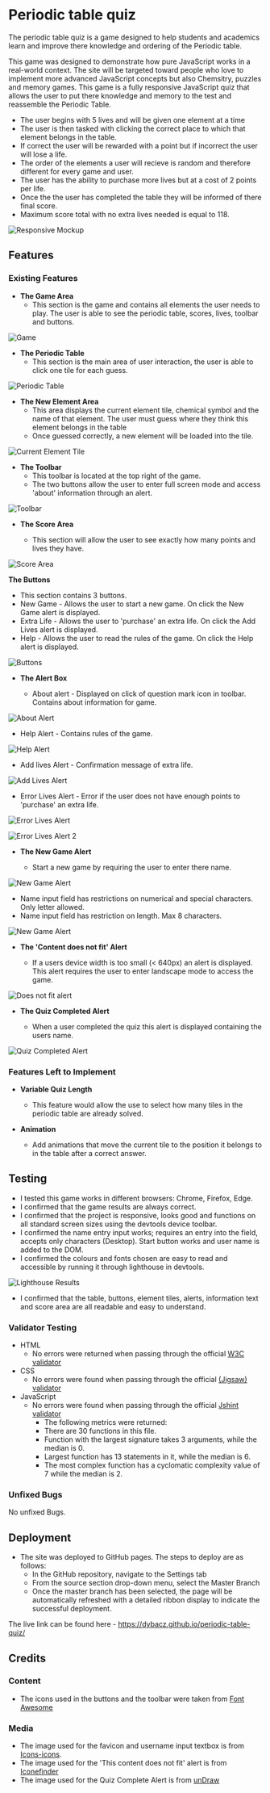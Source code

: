 # Periodic table quiz

The periodic table quiz is a game designed to help students and academics learn and improve there knowledge and ordering of the Periodic table.

This game was designed to demonstrate how pure JavaScript works in a real-world context. The site will be targeted toward people who love to implement more advanced JavaScript concepts but also Chemsitry, puzzles and memory games. This game is a fully responsive JavaScript quiz that allows the user to put there knowledge and memory to the test and reassemble the Periodic Table.

- The user begins with 5 lives and will be given one element at a time
- The user is then tasked with clicking the correct place to which that element belongs in the table. 
- If correct the user will be rewarded with a point but if incorrect the user will lose a life.
- The order of the elements a user will recieve is random and therefore different for every game and user.
- The user has the ability to purchase more lives but at a cost of 2 points per life.
- Once the the user has completed the table they will be informed of there final score.
- Maximum score total with no extra lives needed is equal to 118.

![Responsive Mockup](assets/images/readme/periodic_table_mockup.png)

## Features 

### Existing Features

- __The Game Area__
  - This section is the game and contains all elements the user needs to play. The user is able to see the periodic table, scores, lives, toolbar and buttons.

![Game](assets/images/readme/game_area.png)

- __The Periodic Table__ 
  - This section is the main area of user interaction, the user is able to click one tile for each guess. 

![Periodic Table](assets/images/readme/periodic_table.png)

- __The New Element Area__
  - This area displays the current element tile, chemical symbol and the name of that element. The user must guess where they think this element belongs in the table
  - Once guessed correctly, a new element will be loaded into the tile.

![Current Element Tile](assets/images/readme/current_element_tile.png)

- __The Toolbar__
  - This toolbar is located at the top right of the game.
  - The two buttons allow the user to enter full screen mode and access 'about' information through an alert.

![Toolbar](assets/images/readme/toolbar.png)

- __The Score Area__

  - This section will allow the user to see exactly how many points and lives they have. 

![Score Area](assets/images/readme/score_area.png)

__The Buttons__

  - This section contains 3 buttons.
  - New Game - Allows the user to start a new game. On click the New Game alert is displayed. 
  - Extra Life - Allows the user to 'purchase' an extra life. On click the Add Lives alert is displayed. 
  - Help - Allows the user to read the rules of the game. On click the Help alert is displayed.

![Buttons](assets/images/readme/buttons.png)

- __The Alert Box__

  - About alert - Displayed on click of question mark icon in toolbar. Contains about information for game.

![About Alert](assets/images/readme/about_alert.png)

  - Help Alert - Contains rules of the game.

![Help Alert](assets/images/readme/help_alert.png)

  - Add lives Alert - Confirmation message of extra life.

![Add Lives Alert](assets/images/readme/add_lives_alert.png)

  - Error Lives Alert - Error if the user does not have enough points to 'purchase' an extra life.

![Error Lives Alert](assets/images/readme/error_lives_alert.png)

![Error Lives Alert 2](assets/images/readme/error_lives_alert_2.png)

- __The New Game Alert__

  - Start a new game by requiring the user to enter there name.

![New Game Alert](assets/images/readme/new_game_alert.png)
  - Name input field has restrictions on numerical and special characters. Only letter allowed.
  - Name input field has restriction on length. Max 8 characters.

![New Game Alert](assets/images/readme/name_too_long.png)

- __The 'Content does not fit' Alert__

  - If a users device width is too small (< 640px) an alert is displayed. This alert requires the user to enter landscape mode to access the game.

![Does not fit alert](assets/images/readme/does_not_fit_alert.png)

- __The Quiz Completed Alert__

  - When a user completed the quiz this alert is displayed containing the users name.

![Quiz Completed Alert](assets/images/readme/quiz_completed.png)

### Features Left to Implement

- __Variable Quiz Length__
    - This feature would allow the use to select how many tiles in the periodic table are already solved.

- __Animation__
    - Add animations that move the current tile to the position it belongs to in the table after a correct answer.

## Testing 
- I tested this game works in different browsers: Chrome, Firefox, Edge.
- I confirmed that the game results are always correct.
- I confirmed that the project is responsive, looks good and functions on all standard screen sizes using the devtools device toolbar.
- I confirmed the name entry input works; requires an entry into the field, accepts only characters (Desktop). Start button works and user name is added to the DOM.
- I confirmed the colours and fonts chosen are easy to read and accessible by running it through lighthouse in devtools.

![Lighthouse Results](assets/images/readme/lighthouse_results.png)
- I confirmed that the table, buttons, element tiles, alerts, information text and score area are all readable and easy to understand.

### Validator Testing 

- HTML
    - No errors were returned when passing through the official [W3C validator](https://validator.w3.org/nu/?doc=https%3A%2F%2Fdybacz.github.io%2Fperiodic-table-quiz%2F)
- CSS
    - No errors were found when passing through the official [(Jigsaw) validator](https://jigsaw.w3.org/css-validator/validator?uri=https%3A%2F%2Fdybacz.github.io%2Fperiodic-table-quiz%2F&profile=css3svg&usermedium=all&warning=1&vextwarning=&lang=en)
- JavaScript
    - No errors were found when passing through the official [Jshint validator](https://jshint.com/)
      - The following metrics were returned: 
      - There are 30 functions in this file.
      - Function with the largest signature takes 3 arguments, while the median is 0.
      - Largest function has 13 statements in it, while the median is 6.
      - The most complex function has a cyclomatic complexity value of 7 while the median is 2.

### Unfixed Bugs

No unfixed Bugs.

## Deployment

- The site was deployed to GitHub pages. The steps to deploy are as follows: 
  - In the GitHub repository, navigate to the Settings tab 
  - From the source section drop-down menu, select the Master Branch
  - Once the master branch has been selected, the page will be automatically refreshed with a detailed ribbon display to indicate the successful deployment. 

The live link can be found here - https://dybacz.github.io/periodic-table-quiz/


## Credits 

### Content 

- The icons used in the buttons and the toolbar were taken from [Font Awesome](https://fontawesome.com/)

### Media

- The image used for the favicon and username input textbox is from [Icons-icons](https://icon-icons.com/icon/atom-sciencie-scientific/53030).
- The image used for the 'This content does not fit' alert is from [Iconefinder](https://www.iconfinder.com/icons/326583/orientation_rotation_screen_icon)
- The image used for the Quiz Complete Alert is from [unDraw](https://undraw.co/illustrations)